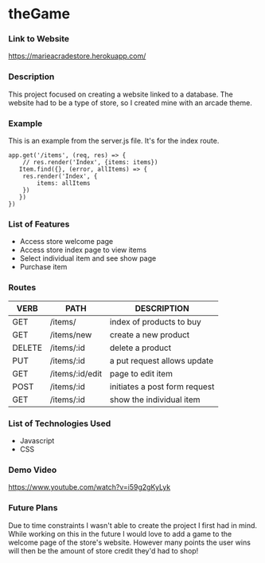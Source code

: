 # theGame

### Link to Website 
https://marieacradestore.herokuapp.com/


### Description

This project focused on creating a website linked to a database. The website had to be a type of store, so I created mine with an arcade theme. 

### Example

This is an example from the server.js file. It's for the index route.

```
app.get('/items', (req, res) => {
    // res.render('Index', {items: items})
   Item.find({}, (error, allItems) => {
    res.render('Index', {
        items: allItems
    })
   })
})
```

### List of Features 

* Access store welcome page
* Access store index page to view items
* Select individual item and see show page
* Purchase item 

### Routes
   VERB 		 | 		  PATH 		 |  	 DESCRIPTION
------------ | ------------- | -------------------
GET | /items/ | index of products to buy |
GET | /items/new | create a new product |
DELETE | /items/:id | delete a product |
PUT | /items/:id | a put request allows update |
GET | /items/:id/edit | page to edit item |
POST | /items/:id | initiates a post form request |
GET | /items/:id | show the individual item |

### List of Technologies Used
* Javascript
* CSS

### Demo Video

<!-- [![video](https://img.youtube.com/vi/YOUTUBE_VIDEO_ID_HERE/0.jpg)](https://www.youtube.com/watch?v=YOUTUBE_VIDEO_ID_HERE) -->

https://www.youtube.com/watch?v=i59g2gKyLyk

### Future Plans 

Due to time constraints I wasn't able to create the project I first had in mind. While working on this in the future I would love to add a game to the welcome page of the store's website. However many points the user wins will then be the amount of store credit they'd had to shop!

